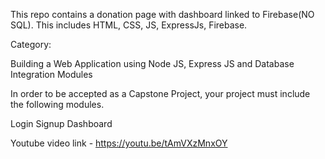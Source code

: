 This repo contains a donation page with dashboard linked to Firebase(NO SQL).
This includes HTML, CSS, JS, ExpressJs, Firebase.

Category:

Building a Web Application using Node JS, Express JS and Database Integration
Modules

In order to be accepted as a Capstone Project, your project must include the following modules.

Login
Signup
Dashboard




Youtube video link - https://youtu.be/tAmVXzMnxOY
